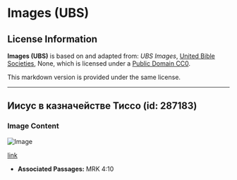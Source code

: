 # Images (UBS)

## License Information

**Images (UBS)** is based on and adapted from: _UBS Images_, [United Bible Societies](https://unitedbiblesocieties.org/), None, which is licensed under a [Public Domain CC0](https://creativecommons.org/public-domain/cc0/).

This markdown version is provided under the same license.



--------------------------------

## Иисус в казначействе Тиссо (id: 287183)

### Image Content

![Image](https://cdn.aquifer.bible/aquifer-content/resources/Media/WEB-0552_jesus_at_treasury_tissot.jpg)

[link](https://cdn.aquifer.bible/aquifer-content/resources/Media/WEB-0552_jesus_at_treasury_tissot.jpg)

* **Associated Passages:** MRK 4:10

